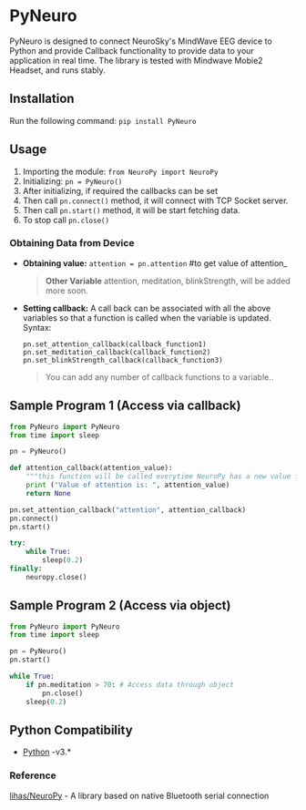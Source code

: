 # PyNeuro

PyNeuro is designed to connect NeuroSky's MindWave EEG device to Python and provide Callback functionality to provide data to your application in real time.
The library is tested with Mindwave Mobie2 Headset, and runs stably.

## Installation

Run the following command: `pip install PyNeuro`

## Usage

1. Importing the module: `from NeuroPy import NeuroPy`
2. Initializing: `pn = PyNeuro()`
3. After initializing, if required the callbacks can be set
4. Then call `pn.connect()` method, it will connect with TCP Socket server.
5. Then call `pn.start()` method, it will be start fetching data.
6. To stop call `pn.close()`

### Obtaining Data from Device 

* **Obtaining value:** `attention = pn.attention` \#to get value of attention_
    >**Other Variable** attention, meditation, blinkStrength, will be added more soon.

* **Setting callback:** A call back can be associated with all the above variables so that a function is called when the variable is updated. Syntax: 

    ```
    pn.set_attention_callback(callback_function1)
    pn.set_meditation_callback(callback_function2)
    pn.set_blinkStrength_callback(callback_function3)
    ``` 
   >You can add any number of callback functions to a variable..
  

## Sample Program 1 (Access via callback)

```python
from PyNeuro import PyNeuro
from time import sleep

pn = PyNeuro() 

def attention_callback(attention_value):
    """this function will be called everytime NeuroPy has a new value for attention"""
    print ("Value of attention is: ", attention_value)
    return None

pn.set_attention_callback("attention", attention_callback)
pn.connect()
pn.start()

try:
    while True:
        sleep(0.2)
finally:
    neuropy.close()
```


## Sample Program 2 (Access via object)

```python
from PyNeuro import PyNeuro
from time import sleep

pn = PyNeuro() 
pn.start()

while True:
    if pn.meditation > 70: # Access data through object
        pn.close() 
    sleep(0.2) 
```

## Python Compatibility

* [Python](http://www.python.com) -v3.*


### Reference
[lihas/NeuroPy](https://github.com/lihas/NeuroPy) - A library based on native Bluetooth serial connection
